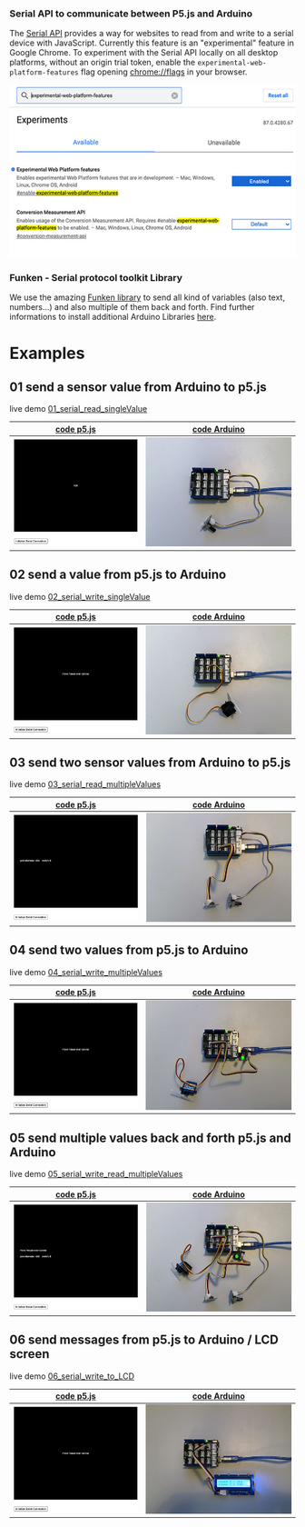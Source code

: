 ### Serial API to communicate between P5.js and Arduino
The [Serial API](https://web.dev/serial/) provides a way for websites to read from and write to a serial device with JavaScript. Currently this feature is an "experimental" feature in Google Chrome. To experiment with the Serial API locally on all desktop platforms, without an origin trial token, enable the ```experimental-web-platform-features``` flag opening [chrome://flags](chrome://flags) in your browser.

![serialAPI](docs/serialAPI.jpg)


### Funken - Serial protocol toolkit Library
We use the amazing [Funken library](https://github.com/astefas/Funken) to send all kind of variables (also text, numbers...) and also multiple of them back and forth. Find further informations to install additional Arduino Libraries [here](https://www.arduino.cc/en/Guide/Libraries).

# Examples

## 01 send a sensor value from Arduino to p5.js
live demo [01_serial_read_singleValue](https://hybridthingslab.github.io/course-interaction-design-2021-2021/Block_III/p5js/01_serial_read_singleValue)

|[code p5.js](https://github.com/HybridThingsLab/course-interaction-design-2021/tree/master/Block_III/p5js/01_serial_read_singleValue)|[code Arduino](https://github.com/HybridThingsLab/course-interaction-design-2021/tree/master/Block_III/Arduino/01_serial_write_singleValue)|
:-------------------------:|:-------------------------:
![01_01](docs/01_p5js.jpg)|![01_02](docs/01_Arduino.jpg)

## 02 send a value from p5.js to Arduino
live demo [02_serial_write_singleValue](https://hybridthingslab.github.io/course-interaction-design-2021/Block_III/p5js/02_serial_write_singleValue)

|[code p5.js](https://github.com/HybridThingsLab/course-interaction-design-2021/tree/master/Block_III/p5js/02_serial_write_singleValue)|[code Arduino](https://github.com/HybridThingsLab/course-interaction-design-2021/tree/master/Block_III/Arduino/02_serial_read_singleValue)|
:-------------------------:|:-------------------------:
![02_01](docs/02_p5js.jpg)|![02_02](docs/02_Arduino.jpg)

## 03 send two sensor values from Arduino to p5.js
live demo [03_serial_read_multipleValues](https://hybridthingslab.github.io/course-interaction-design-2021-2021/Block_III/p5js/03_serial_read_multipleValues)

|[code p5.js](https://github.com/HybridThingsLab/course-interaction-design-2021/tree/master/Block_III/p5js/03_serial_read_multipleValues)|[code Arduino](https://github.com/HybridThingsLab/course-interaction-design-2021/tree/master/Block_III/Arduino/03_serial_write_multipleValues)|
:-------------------------:|:-------------------------:
![03_01](docs/03_p5js.jpg)|![03_02](docs/03_Arduino.jpg)

## 04 send two values from p5.js to Arduino
live demo [04_serial_write_multipleValues](https://hybridthingslab.github.io/course-interaction-design-2021-2021/Block_III/p5js/04_serial_write_multipleValues)

|[code p5.js](https://github.com/HybridThingsLab/course-interaction-design-2021/tree/master/Block_III/p5js/04_serial_write_multipleValues)|[code Arduino](https://github.com/HybridThingsLab/course-interaction-design-2021/tree/master/Block_III/Arduino/04_serial_read_multipleValues)|
:-------------------------:|:-------------------------:
![04_01](docs/04_p5js.jpg)|![04_02](docs/04_Arduino.jpg)

## 05 send multiple values back and forth p5.js and Arduino
live demo [05_serial_write_read_multipleValues](https://hybridthingslab.github.io/course-interaction-design-2021-2021/Block_III/p5js/05_serial_write_read_multipleValues)

|[code p5.js](https://github.com/HybridThingsLab/course-interaction-design-2021/tree/master/Block_III/p5js/05_serial_write_read_multipleValues)|[code Arduino](https://github.com/HybridThingsLab/course-interaction-design-2021/tree/master/Block_III/Arduino/05_serial_write_read_multipleValues)|
:-------------------------:|:-------------------------:
![05_01](docs/05_p5js.jpg)|![05_02](docs/05_Arduino.jpg)

## 06 send messages from p5.js to Arduino / LCD screen
live demo [06_serial_write_to_LCD](https://hybridthingslab.github.io/course-interaction-design-2021-2021/Block_III/p5js/06_serial_write_to_LCD)

|[code p5.js](https://github.com/HybridThingsLab/course-interaction-design-2021/tree/master/Block_III/p5js/06_serial_write_to_LCD)|[code Arduino](https://github.com/HybridThingsLab/course-interaction-design-2021/tree/master/Block_III/Arduino/06_serial_read_to_LCD)|
:-------------------------:|:-------------------------:
![06_01](docs/06_p5js.jpg)|![06_02](docs/06_Arduino.jpg)